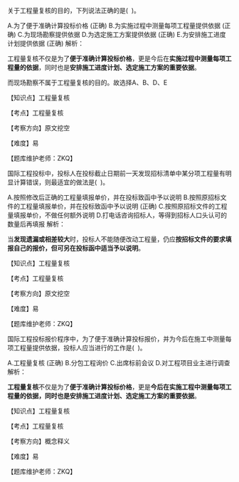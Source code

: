<p>关于工程量复核的目的，下列说法正确的是( &nbsp;)。</p>
A.为了便于准确计算投标价格  (正确)
B.为实施过程中测量每项工程量提供依据  (正确)
C.为现场勘察提供依据
D.为选定施工方案提供依据  (正确)
E.为安排施工进度计划提供依据  (正确)
解析：<p>工程量复核不仅是为了<strong>便于准确计算投标价格</strong>，更是今后在<strong>实施过程中测量每项工程量的依据</strong>，同时也是<strong>安排施工进度计划、选定施工方案的重要依据</strong>。</p><p>而现场勘察不属于工程量复核的目的。故选择A、B、D、E</p><p>【知识点】工程量复核</p><p>【考点】工程量复核</p><p>【考察方向】原文挖空</p><p>【难度】易</p><p>【题库维护老师：ZKQ】</p>
<p>国际工程投标中，投标人在投标截止日期前一天发现招标清单中某分项工程量有明显计算错误，则最适宜的做法是( &nbsp;)。</p>
A.按照修改后正确的工程量填报单价，并在投标致函中予以说明
B.按照原招标文件的工程量填报单价，并在投标致函中予以说明  (正确)
C.按照原招标文件的工程量填报单价，不做任何额外说明
D.打电话咨询招标人，等得到招标人口头认可的数量后再填报
解析：<p>当<strong>发现遗漏或相差较大</strong>时，投标人不能随便改动工程量，仍应<strong>按招标文件的要求填报自己的报价，但可另在投标函中适当予以说明</strong>。</p><p>【知识点】工程量复核</p><p>【考点】工程量复核</p><p>【考察方向】原文挖空</p><p>【难度】易</p><p>【题库维护老师：ZKQ】</p>
<p>国际工程投标报价程序中，为了便于准确计算投标报价，并为今后在施工中测量每项工程量提供依据，投标人应当进行的工作是( &nbsp;)。</p>
A.工程量复核  (正确)
B.分包工程询价
C.出席标前会议
D.对工程项目业主进行调查
解析：<p><strong>工程量复核</strong>不仅是为了<strong>便于准确计算投标价格</strong>，更是<strong>今后在实施工程中测量每项工程量的依据，同时也是安排施工进度计划、选定施工方案的重要依据</strong>。</p><p>【知识点】工程量复核</p><p>【考点】工程量复核</p><p>【考察方向】概念释义</p><p>【难度】易</p><p>【题库维护老师：ZKQ】</p>
